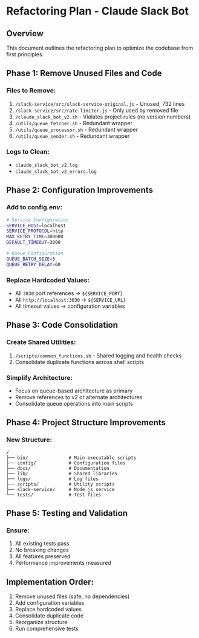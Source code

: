 # Refactoring Plan - Claude Slack Bot

## Overview
This document outlines the refactoring plan to optimize the codebase from first principles.

## Phase 1: Remove Unused Files and Code

### Files to Remove:
1. `/slack-service/src/slack-service-original.js` - Unused, 732 lines
2. `/slack-service/src/rate-limiter.js` - Only used by removed file
3. `/claude_slack_bot_v2.sh` - Violates project rules (no version numbers)
4. `/utils/queue_fetcher.sh` - Redundant wrapper
5. `/utils/queue_processor.sh` - Redundant wrapper  
6. `/utils/queue_sender.sh` - Redundant wrapper

### Logs to Clean:
- `claude_slack_bot_v2.log`
- `claude_slack_bot_v2_errors.log`

## Phase 2: Configuration Improvements

### Add to config.env:
```bash
# Service Configuration
SERVICE_HOST=localhost
SERVICE_PROTOCOL=http
MAX_RETRY_TIME=300000
DEFAULT_TIMEOUT=3000

# Queue Configuration
QUEUE_BATCH_SIZE=5
QUEUE_RETRY_DELAY=60
```

### Replace Hardcoded Values:
- All `3030` port references → `${SERVICE_PORT}`
- All `http://localhost:3030` → `${SERVICE_URL}`
- All timeout values → configuration variables

## Phase 3: Code Consolidation

### Create Shared Utilities:
1. `/scripts/common_functions.sh` - Shared logging and health checks
2. Consolidate duplicate functions across shell scripts

### Simplify Architecture:
- Focus on queue-based architecture as primary
- Remove references to v2 or alternate architectures
- Consolidate queue operations into main scripts

## Phase 4: Project Structure Improvements

### New Structure:
```
/
├── bin/               # Main executable scripts
├── config/            # Configuration files
├── docs/              # Documentation
├── lib/               # Shared libraries
├── logs/              # Log files
├── scripts/           # Utility scripts
├── slack-service/     # Node.js service
└── tests/             # Test files
```

## Phase 5: Testing and Validation

### Ensure:
1. All existing tests pass
2. No breaking changes
3. All features preserved
4. Performance improvements measured

## Implementation Order:
1. Remove unused files (safe, no dependencies)
2. Add configuration variables
3. Replace hardcoded values
4. Consolidate duplicate code
5. Reorganize structure
6. Run comprehensive tests